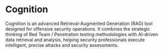# Cognition
Cognition is an advanced Retrieval-Augmented Generation (RAG) tool designed for offensive security operations. It combines the strategic thinking of Red Team / Penetration testing methodologies with AI-driven data retrieval and analysis, helping security professionals execute intelligent, precise attacks and security assessments.
